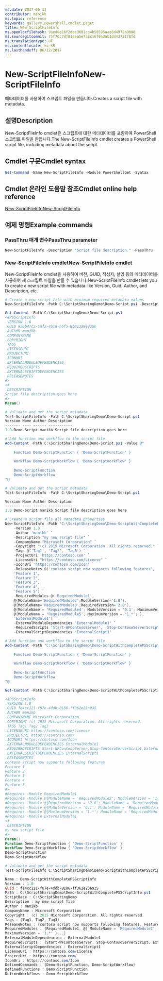 ```yaml
---
ms.date: 2017-06-12
contributor: manikb
ms.topic: reference
keywords: gallery,powershell,cmdlet,psget
title: New-ScriptFileInfo
ms.openlocfilehash: 9aed0e16f2dec3681ca4b58595aae8d4972a3808
ms.sourcegitcommit: 75f70c7df01eea5e7a2c16f9a3ab1dd437a1f8fd
ms.translationtype: HT
ms.contentlocale: ko-KR
ms.lasthandoff: 06/12/2017
---
```

# <a name="new-scriptfileinfo"></a><span data-ttu-id="4df87-103">New-ScriptFileInfo</span><span class="sxs-lookup"><span data-stu-id="4df87-103">New-ScriptFileInfo</span></span>

<span data-ttu-id="4df87-104">메타데이터를 사용하여 스크립트 파일을 만듭니다.</span><span class="sxs-lookup"><span data-stu-id="4df87-104">Creates a script file with metadata.</span></span>

## <a name="description"></a><span data-ttu-id="4df87-105">설명</span><span class="sxs-lookup"><span data-stu-id="4df87-105">Description</span></span>

<span data-ttu-id="4df87-106">New-ScriptFileInfo cmdlet은 스크립트에 대한 메타데이터를 포함하여 PowerShell 스크립트 파일을 만듭니다.</span><span class="sxs-lookup"><span data-stu-id="4df87-106">The New-ScriptFileInfo cmdlet creates a PowerShell script file, including metadata about the script.</span></span>

## <a name="cmdlet-syntax"></a><span data-ttu-id="4df87-107">Cmdlet 구문</span><span class="sxs-lookup"><span data-stu-id="4df87-107">Cmdlet syntax</span></span>

```powershell
Get-Command -Name New-ScriptFileInfo -Module PowerShellGet -Syntax
```

## <a name="cmdlet-online-help-reference"></a><span data-ttu-id="4df87-108">Cmdlet 온라인 도움말 참조</span><span class="sxs-lookup"><span data-stu-id="4df87-108">Cmdlet online help reference</span></span>

[<span data-ttu-id="4df87-109">New-ScriptFileInfo</span><span class="sxs-lookup"><span data-stu-id="4df87-109">New-ScriptFileInfo</span></span>](http://go.microsoft.com/fwlink/?LinkId=619792)

## <a name="example-commands"></a><span data-ttu-id="4df87-110">예제 명령</span><span class="sxs-lookup"><span data-stu-id="4df87-110">Example commands</span></span>

### <a name="passthru-parameter"></a><span data-ttu-id="4df87-111">PassThru 매개 변수</span><span class="sxs-lookup"><span data-stu-id="4df87-111">PassThru parameter</span></span>

```powershell
New-ScriptFileInfo -Description "Script file description." -PassThru
```

### <a name="new-scriptfileinfo-cmdlet"></a><span data-ttu-id="4df87-112">New-ScriptFileInfo cmdlet</span><span class="sxs-lookup"><span data-stu-id="4df87-112">New-ScriptFileInfo cmdlet</span></span>
<span data-ttu-id="4df87-113">New-ScriptFileInfo cmdlet을 사용하여 버전, GUID, 작성자, 설명 등의 메타데이터를 사용하여 새 스크립트 파일을 만들 수 있습니다.</span><span class="sxs-lookup"><span data-stu-id="4df87-113">New-ScriptFileInfo cmdlet lets you to create a new script file with metadata like Version, Guid, Author, and Description, etc.</span></span> 

```powershell
# Create a new script file with minimum required metadata values
New-ScriptFileInfo -Path C:\ScriptSharingDemo\Demo-Script.ps1 -Description "Script file description goes here"

Get-Content -Path C:\ScriptSharingDemo\Demo-Script.ps1
<#PSScriptInfo
.VERSION 1.0
.GUID 926b47c3-6af2-4b18-b6f5-8b813a9e93ab
.AUTHOR manikb
.COMPANYNAME
.COPYRIGHT
.TAGS
.LICENSEURI
.PROJECTURI
.ICONURI
.EXTERNALMODULEDEPENDENCIES
.REQUIREDSCRIPTS
.EXTERNALSCRIPTDEPENDENCIES
.RELEASENOTES
#>
<#
.DESCRIPTION
Script file description goes here
#>
Param()

# Validate and get the script metadata
Test-ScriptFileInfo -Path C:\ScriptSharingDemo\Demo-Script.ps1
Version Name Author Description
------- ---- ------ -----------
1.0 Demo-Script manikb Script file description goes here

# Add function and workflow to the script file
Add-Content -Path C:\ScriptSharingDemo\Demo-Script.ps1 -Value @"
   
    Function Demo-ScriptFunction { 'Demo-ScriptFunction' }
   
    Workflow Demo-ScriptWorkflow { 'Demo-ScriptWorkflow' }
   
    Demo-ScriptFunction
    Demo-ScriptWorkflow
"@

# Validate and get the script metadata
Test-ScriptFileInfo -Path C:\ScriptSharingDemo\Demo-Script.ps1

Version Name Author Description
------- ---- ------ -----------
1.0 Demo-Script manikb Script file description goes here

# Create a script file all metadata properties
New-ScriptFileInfo -Path 'C:\ScriptSharingDemo\Demo-ScriptWithCompletePSScriptInfo.ps1' `
    -Version 1.0 `
    -Author 'manikb' `
    -Description "my new script file" `
    -CompanyName "Microsoft Corporation" `
    -Copyright "(c) 2015 Microsoft Corporation. All rights reserved." `
    -Tags @('Tag1', 'Tag2', 'Tag3') `
    -ProjectUri 'https://contoso.com' `
    -LicenseUri "https://contoso.com/License" `
    -IconUri 'https://contoso.com/Icon' `
    -ReleaseNotes @('contoso script now supports following features',
    'Feature 1',
    'Feature 2',
    'Feature 3',
    'Feature 4',
    'Feature 5') `
    -RequiredModules @('RequiredModule1',
    @{ModuleName='RequiredModule2';ModuleVersion='1.0'},
    @{ModuleName='RequiredModule3';RequiredVersion='2.0'},
    @{ModuleName = 'RequiredModule4'; ModuleVersion = '0.1'; MaximumVersion = '1.*'; },
    @{ModuleName = 'RequiredModule5'; MaximumVersion = '1.*'; },
    'ExternalModule1') `
    -ExternalModuleDependencies 'ExternalModule1' `
    -RequiredScripts 'Start-WFContosoServer', 'Stop-ContosoServerScript', 'ExternalScript1' `
    -ExternalScriptDependencies 'ExternalScript1'

# Add function and workflow to the script file
Add-Content -Path 'C:\ScriptSharingDemo\Demo-ScriptWithCompletePSScriptInfo.ps1' -Value @"
   
    Function Demo-ScriptFunction { 'Demo-ScriptFunction' }
   
    Workflow Demo-ScriptWorkflow { 'Demo-ScriptWorkflow' }
   
    Demo-ScriptFunction
    Demo-ScriptWorkflow
"@

Get-Content -Path C:\ScriptSharingDemo\Demo-ScriptWithCompletePSScriptInfo.ps1

<#PSScriptInfo
.VERSION 1.0
.GUID fe4cc121-f87e-4ddb-8186-ff362e23a935
.AUTHOR manikb
.COMPANYNAME Microsoft Corporation
.COPYRIGHT (c) 2015 Microsoft Corporation. All rights reserved.
.TAGS Tag1 Tag2 Tag3
.LICENSEURI https://contoso.com/License
.PROJECTURI https://contoso.com/
.ICONURI https://contoso.com/Icon
.EXTERNALMODULEDEPENDENCIES ExternalModule1
.REQUIREDSCRIPTS Start-WFContosoServer,Stop-ContosoServerScript,ExternalScript1
.EXTERNALSCRIPTDEPENDENCIES ExternalScript1
.RELEASENOTES
contoso script now supports following features
Feature 1
Feature 2
Feature 3
Feature 4
Feature 5
#>
#Requires -Module RequiredModule1
#Requires -Module @{ModuleName = 'RequiredModule2'; ModuleVersion = '1.0'}
#Requires -Module @{RequiredVersion = '2.0'; ModuleName = 'RequiredModule3'}
#Requires -Module @{ModuleVersion = '0.1'; ModuleName = 'RequiredModule4'; MaximumVersion = '1.*'}
#Requires -Module @{MaximumVersion = '1.*'; ModuleName = 'RequiredModule5'}
#Requires -Module ExternalModule1
<#
.DESCRIPTION
my new script file
#>
Param()
Function Demo-ScriptFunction { 'Demo-ScriptFunction' }
Workflow Demo-ScriptWorkflow { 'Demo-ScriptWorkflow' }
Demo-ScriptFunction
Demo-ScriptWorkflow

# Validate and get the script metadata
Test-ScriptFileInfo C:\ScriptSharingDemo\Demo-ScriptWithCompletePSScriptInfo.ps1 | Format-List * -Force

Name : Demo-ScriptWithCompletePSScriptInfo
Version : 1.0
Guid : fe4cc121-f87e-4ddb-8186-ff362e23a935
Path : C:\ScriptSharingDemo\Demo-ScriptWithCompletePSScriptInfo.ps1
ScriptBase : C:\ScriptSharingDemo
Description : my new script file
Author : manikb
CompanyName : Microsoft Corporation
Copyright : (c) 2015 Microsoft Corporation. All rights reserved.
Tags : {Tag1, Tag2, Tag3}
ReleaseNotes : {contoso script now supports following features, Feature 1, Feature 2, Feature 3...}
RequiredModules : {RequiredModule1, @{ ModuleName = 'RequiredModule2'; ModuleVersion = '1.0' }, @{ ModuleName = 'RequiredModule3'; RequiredVersion = '2.0' }, @{ ModuleName = 'RequiredModule4'; ModuleVersion = '0.1';
MaximumVersion = '1.*' }...}
ExternalModuleDependencies : ExternalModule1
RequiredScripts : {Start-WFContosoServer, Stop-ContosoServerScript, ExternalScript1}
ExternalScriptDependencies : ExternalScript1
LicenseUri : https://contoso.com/License
ProjectUri : https://contoso.com/
IconUri : https://contoso.com/Icon
DefinedCommands : {Demo-ScriptFunction, Demo-ScriptWorkflow}
DefinedFunctions : Demo-ScriptFunction
DefinedWorkflows : Demo-ScriptWorkflow
```

